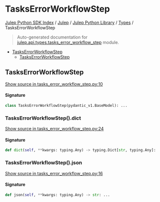 # TasksErrorWorkflowStep

[Julep Python SDK Index](../../../README.md#julep-python-sdk-index) / [Julep](../../index.md#julep) / [Julep Python Library](../index.md#julep-python-library) / [Types](./index.md#types) / TasksErrorWorkflowStep

> Auto-generated documentation for [julep.api.types.tasks_error_workflow_step](../../../../../../../julep/api/types/tasks_error_workflow_step.py) module.

- [TasksErrorWorkflowStep](#taskserrorworkflowstep)
  - [TasksErrorWorkflowStep](#taskserrorworkflowstep-1)

## TasksErrorWorkflowStep

[Show source in tasks_error_workflow_step.py:10](../../../../../../../julep/api/types/tasks_error_workflow_step.py#L10)

#### Signature

```python
class TasksErrorWorkflowStep(pydantic_v1.BaseModel): ...
```

### TasksErrorWorkflowStep().dict

[Show source in tasks_error_workflow_step.py:24](../../../../../../../julep/api/types/tasks_error_workflow_step.py#L24)

#### Signature

```python
def dict(self, **kwargs: typing.Any) -> typing.Dict[str, typing.Any]: ...
```

### TasksErrorWorkflowStep().json

[Show source in tasks_error_workflow_step.py:16](../../../../../../../julep/api/types/tasks_error_workflow_step.py#L16)

#### Signature

```python
def json(self, **kwargs: typing.Any) -> str: ...
```